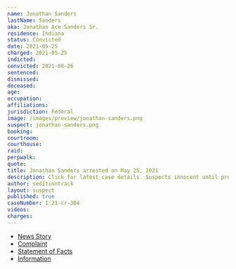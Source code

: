 ```yaml
---
name: Jonathan Sanders
lastName: Sanders
aka: Jonathan Ace Sanders Sr.
residence: Indiana
status: Convicted
date: 2021-05-25
charged: 2021-05-25
indicted:
convicted: 2021-08-26
sentenced:
dismissed:
deceased:
age:
occupation:
affiliations:
jurisdiction: Federal
image: /images/preview/jonathan-sanders.png
suspect: jonathan-sanders.png
booking:
courtroom:
courthouse:
raid:
perpwalk:
quote:
title: Jonathan Sanders arrested on May 25, 2021
description: Click for latest case details. Suspects innocent until proven guilty.
author: seditiontrack
layout: suspect
published: true
caseNumber: 1:21-cr-384
videos:
charges:
---
```

- [News Story](https://www.wthr.com/article/news/crime/man-arrested-in-vincennes-in-connection-to-capitol-riot-indiana-charge-jonathan-ace-sanders/531-80108d8a-080c-4dba-8471-e5d2ffa17ef2)
- [Complaint](https://storage.courtlistener.com/recap/gov.uscourts.dcd.231183/gov.uscourts.dcd.231183.6.0.pdf)
- [Statement of Facts](https://www.justice.gov/usao-dc/case-multi-defendant/file/1430346/download)
- [Information](https://www.justice.gov/usao-dc/case-multi-defendant/file/1430341/download)
